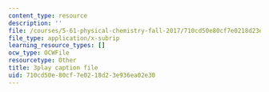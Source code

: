 ```yaml
---
content_type: resource
description: ''
file: /courses/5-61-physical-chemistry-fall-2017/710cd50e80cf7e0218d23e936ea02e30_IZ405_YLKJQ.srt
file_type: application/x-subrip
learning_resource_types: []
ocw_type: OCWFile
resourcetype: Other
title: 3play caption file
uid: 710cd50e-80cf-7e02-18d2-3e936ea02e30
---
```

